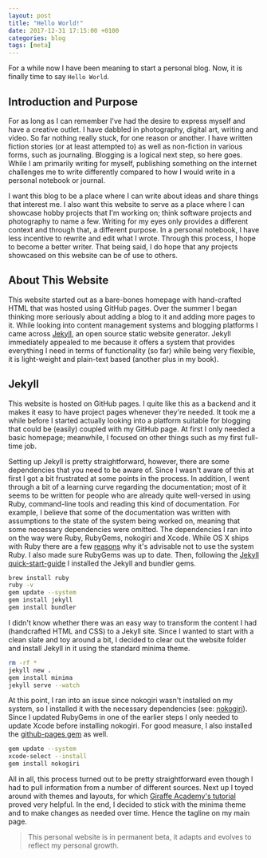 ```yaml
---
layout: post
title: "Hello World!"
date: 2017-12-31 17:15:00 +0100
categories: blog
tags: [meta]
---
```


For a while now I have been meaning to start a personal blog. Now, it is finally time to say `Hello World`.

<!-- more -->

## Introduction and Purpose

For as long as I can remember I've had the desire to express myself and have a creative outlet. I have dabbled in photography, digital art, writing and video. So far nothing really stuck, for one reason or another. I have written fiction stories (or at least attempted to) as well as non-fiction in various forms, such as journaling. Blogging is a logical next step, so here goes. While I am primarily writing for myself, publishing something on the internet challenges me to write differently compared to how I would write in a personal notebook or journal.

I want this blog to be a place where I can write about ideas and share things that interest me. I also want this website to serve as a place where I can showcase hobby projects that I'm working on; think software projects and photography to name a few. Writing for my eyes only provides a different context and through that, a different purpose. In a personal notebook, I have less incentive to rewrite and edit what I wrote. Through this process, I hope to become a better writer. That being said, I do hope that any projects showcased on this website can be of use to others.

## About This Website

This website started out as a bare-bones homepage with hand-crafted HTML that was hosted using GitHub pages. Over the summer I began thinking more seriously about adding a blog to it and adding more pages to it. While looking into content management systems and blogging platforms I came across [Jekyll](https://jekyllrb.com/), an open source static website generator. Jekyll immediately appealed to me because it offers a system that provides everything I need in terms of functionality (so far) while being very flexible, it is light-weight and plain-text based (another plus in my book).

## Jekyll

This website is hosted on GitHub pages. I quite like this as a backend and it makes it easy to have project pages whenever they're needed. It took me a while before I started actually looking into a platform suitable for blogging that could be (easily) coupled with my GitHub page. At first I only needed a basic homepage; meanwhile, I focused on other things such as my first full-time job.

Setting up Jekyll is pretty straightforward, however, there are some dependencies that you need to be aware of. Since I wasn't aware of this at first I got a bit frustrated at some points in the process. In addition, I went through a bit of a learning curve regarding the documentation; most of it seems to be written for people who are already quite well-versed in using Ruby, command-line tools and reading this kind of documentation. For example, I believe that some of the documentation was written with assumptions to the state of the system being worked on, meaning that some necessary dependencies were omitted. The dependencies I ran into on the way were Ruby, RubyGems, nokogiri and Xcode. While OS X ships with Ruby there are a few [reasons](https://robots.thoughtbot.com/psa-do-not-use-system-ruby) why it's advisable not to use the system Ruby. I also made sure RubyGems was up to date. Then, following the [Jekyll quick-start-guide](https://jekyllrb.com/docs/quickstart/) I installed the Jekyll and bundler gems.

``` bash
brew install ruby
ruby -v
gem update --system
gem install jekyll
gem install bundler
```

I didn't know whether there was an easy way to transform the content I had (handcrafted HTML and CSS) to a Jekyll site. Since I wanted to start with a clean slate and toy around a bit, I decided to clear out the website folder and install Jekyll in it using the standard minima theme.

``` bash
rm -rf *
jekyll new .
gem install minima
jekyll serve --watch
```

At this point, I ran into an issue since nokogiri wasn't installed on my system, so I installed it with the necessary dependencies (see: [nokogiri](http://www.nokogiri.org/tutorials/installing_nokogiri.html#mac_os_x)). Since I updated RubyGems in one of the earlier steps I only needed to update Xcode before installing nokogiri. For good measure, I also installed the [github-pages gem](https://github.com/github/pages-gem) as well.

``` bash
gem update --system
xcode-select --install
gem install nokogiri
```

All in all, this process turned out to be pretty straightforward even though I had to pull information from a number of different sources. Next up I toyed around with themes and layouts, for which [Giraffe Academy's tutorial](https://www.youtube.com/watch?v=T1itpPvFWHI&list=PLLAZ4kZ9dFpOPV5C5Ay0pHaa0RJFhcmcB) proved very helpful. In the end, I decided to stick with the minima theme and to make changes as needed over time. Hence the tagline on my main page.

> This personal website is in permanent beta, it adapts and evolves to reflect my personal growth.
